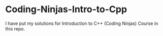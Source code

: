 # Coding-Ninjas-Intro-to-Cpp
I have put my solutions for Introduction to C++ (Coding Ninjas) Course in this repo.
